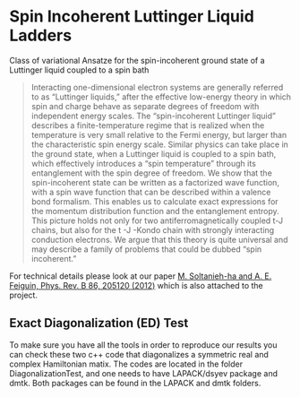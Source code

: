 Spin Incoherent Luttinger Liquid Ladders
===========

Class of variational Ansatze for the spin-incoherent ground state of a Luttinger liquid coupled to a spin bath

> Interacting one-dimensional electron systems are generally referred to as “Luttinger liquids,” after the effective low-energy theory in which spin and charge behave as separate degrees of freedom with independent energy scales. The “spin-incoherent Luttinger liquid” describes a finite-temperature regime that is realized when the temperature is very small relative to the Fermi energy, but larger than the characteristic spin energy scale. Similar physics can take place in the ground state, when a Luttinger liquid is coupled to a spin bath, which effectively introduces a “spin temperature” through its entanglement with the spin degree of freedom. We show that the spin-incoherent state can be written as a factorized wave function, with a spin wave function that can be described within a valence bond formalism. This enables us to calculate exact expressions for the momentum distribution function and the entanglement entropy. This picture holds not only for two antiferromagnetically coupled t-J chains, but also for the t -J -Kondo chain with strongly interacting conduction electrons. We argue that this theory is quite universal and may describe a family of problems that could be dubbed “spin incoherent.”

For technical details please look at our paper [M. Soltanieh-ha and A. E. Feiguin, Phys. Rev. B 86, 205120 (2012)](http://journals.aps.org/prb/abstract/10.1103/PhysRevB.86.205120) which is also attached to the project.


## Exact Diagonalization (ED) Test

To make sure you have all the tools in order to reproduce our results you can check these two c++ code that diagonalizes a symmetric real and complex Hamiltonian matix. The codes are located in the folder DiagonalizationTest, and one needs to have LAPACK/dsyev package and dmtk. Both packages can be found in the LAPACK and dmtk folders.